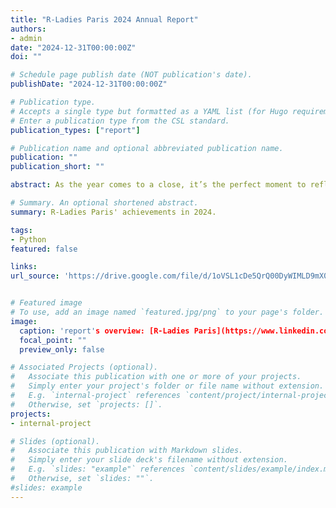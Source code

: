 ```yaml
---
title: "R-Ladies Paris 2024 Annual Report"
authors:
- admin
date: "2024-12-31T00:00:00Z"
doi: ""

# Schedule page publish date (NOT publication's date).
publishDate: "2024-12-31T00:00:00Z"

# Publication type.
# Accepts a single type but formatted as a YAML list (for Hugo requirements).
# Enter a publication type from the CSL standard.
publication_types: ["report"]

# Publication name and optional abbreviated publication name.
publication: ""
publication_short: ""

abstract: As the year comes to a close, it’s the perfect moment to reflect on our achievements through our 2024 Annual Report. Highlights from the report: 1-About us 2-Leadership team 3- Activities promoting R-Ladies Paris 4-Overview of our 2024 meetups.

# Summary. An optional shortened abstract.
summary: R-Ladies Paris' achievements in 2024.

tags:
- Python
featured: false

links:
url_source: 'https://drive.google.com/file/d/1oVSL1cDe5QrQ00DyWIMLD9mX0lmWLyYX/view?usp=sharing'


# Featured image
# To use, add an image named `featured.jpg/png` to your page's folder. 
image:
  caption: 'report's overview: [R-Ladies Paris](https://www.linkedin.com/in/r-ladies-paris/)'
  focal_point: ""
  preview_only: false

# Associated Projects (optional).
#   Associate this publication with one or more of your projects.
#   Simply enter your project's folder or file name without extension.
#   E.g. `internal-project` references `content/project/internal-project/index.md`.
#   Otherwise, set `projects: []`.
projects:
- internal-project

# Slides (optional).
#   Associate this publication with Markdown slides.
#   Simply enter your slide deck's filename without extension.
#   E.g. `slides: "example"` references `content/slides/example/index.md`.
#   Otherwise, set `slides: ""`.
#slides: example
---
```



